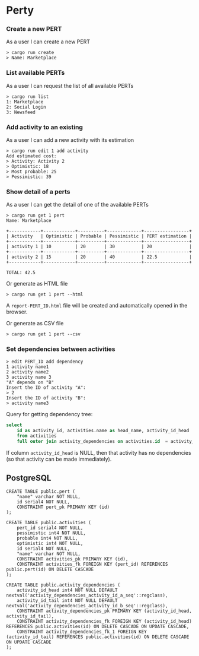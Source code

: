 # Perty

### Create a new PERT

As a user I can create a new PERT

```
> cargo run create
> Name: Marketplace
```

### List available PERTs

As a user I can request the list of all available PERTs

```
> cargo run list
1: Marketplace
2: Social Login
3: Newsfeed
```


### Add activity to an existing 

As a user I can add a new activity with its estimation

```
> cargo run edit 1 add activity
Add estimated cost:
> Activity: Activity 2
> Optimistic: 18
> Most probable: 25
> Pessimistic: 39
```


### Show detail of a perts

As a user I can get the detail of one of the available PERTs

```
> cargo run get 1 pert
Name: Marketplace

+------------+------------+----------+-------------+-----------------+
| Activity   | Optimistic | Probable | Pessimistic | PERT estimation |
+------------+------------+----------+-------------+-----------------+
| activity 1 | 10         | 20       | 30          | 20              |
+------------+------------+----------+-------------+-----------------+
| activity 2 | 15         | 20       | 40          | 22.5            |
+------------+------------+----------+-------------+-----------------+

TOTAL: 42.5
```

Or generate as HTML file

```
> cargo run get 1 pert --html
```

A `report-PERT_ID.html` file will be created and automatically opened in the browser.

Or generate as CSV file

```
> cargo run get 1 pert --csv
```

### Set dependencies between activities

```
> edit PERT_ID add dependency
1 activity name1
2 activity name2
3 activity name 3
"A" depends on "B"
Insert the ID of activity "A":   
> 2
Insert the ID of activity "B": 
> activity name3
```

Query for getting dependency tree:
```sql
select 
	id as activity_id, activities.name as head_name, activity_id_head
	from activities
	full outer join activity_dependencies on activities.id  = activity_dependencies.activity_id_tail
```

If column `activity_id_head` is NULL, then that activity has no dependencies (so that activity can be made immediately).

## PostgreSQL

```
CREATE TABLE public.pert (
	"name" varchar NOT NULL,
	id serial4 NOT NULL,
	CONSTRAINT pert_pk PRIMARY KEY (id)
);

CREATE TABLE public.activities (
	pert_id serial4 NOT NULL,
	pessimistic int4 NOT NULL,
	probable int4 NOT NULL,
	optimistic int4 NOT NULL,
	id serial4 NOT NULL,
	"name" varchar NOT NULL,
	CONSTRAINT activities_pk PRIMARY KEY (id),
	CONSTRAINT activities_fk FOREIGN KEY (pert_id) REFERENCES public.pert(id) ON DELETE CASCADE
);

CREATE TABLE public.activity_dependencies (
	activity_id_head int4 NOT NULL DEFAULT nextval('activity_dependencies_activity_id_a_seq'::regclass),
	activity_id_tail int4 NOT NULL DEFAULT nextval('activity_dependencies_activity_id_b_seq'::regclass),
	CONSTRAINT activity_dependencies_pk PRIMARY KEY (activity_id_head, activity_id_tail),
	CONSTRAINT activity_dependencies_fk FOREIGN KEY (activity_id_head) REFERENCES public.activities(id) ON DELETE CASCADE ON UPDATE CASCADE,
	CONSTRAINT activity_dependencies_fk_1 FOREIGN KEY (activity_id_tail) REFERENCES public.activities(id) ON DELETE CASCADE ON UPDATE CASCADE
);


```

